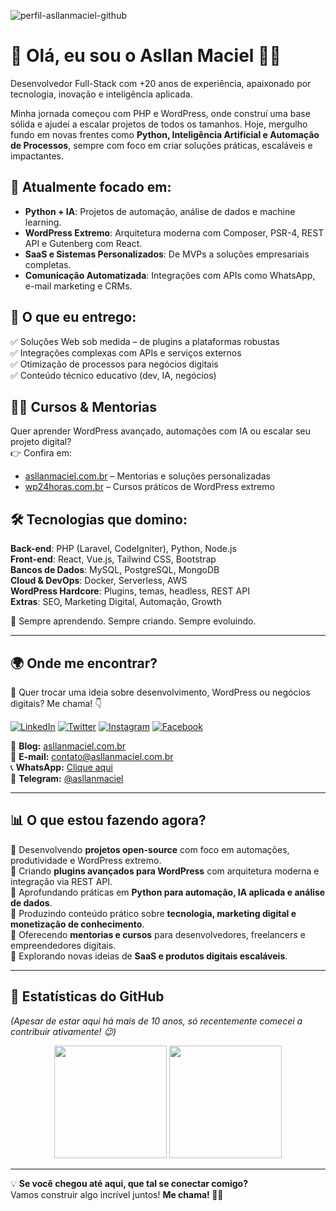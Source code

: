 ![perfil-asllanmaciel-github](https://github.com/user-attachments/assets/00cb4169-a18d-40a0-9071-d036ece657c4)

# 🚀 Olá, eu sou o Asllan Maciel 👨‍💻  
Desenvolvedor Full-Stack com +20 anos de experiência, apaixonado por tecnologia, inovação e inteligência aplicada.  

Minha jornada começou com PHP e WordPress, onde construí uma base sólida e ajudei a escalar projetos de todos os tamanhos. Hoje, mergulho fundo em novas frentes como **Python, Inteligência Artificial e Automação de Processos**, sempre com foco em criar soluções práticas, escaláveis e impactantes.

## 🧠 Atualmente focado em:   
- **Python + IA**: Projetos de automação, análise de dados e machine learning.  
- **WordPress Extremo**: Arquitetura moderna com Composer, PSR-4, REST API e Gutenberg com React.  
- **SaaS e Sistemas Personalizados**: De MVPs a soluções empresariais completas.  
- **Comunicação Automatizada**: Integrações com APIs como WhatsApp, e-mail marketing e CRMs.  

## 💼 O que eu entrego:   
✅ Soluções Web sob medida – de plugins a plataformas robustas  
✅ Integrações complexas com APIs e serviços externos  
✅ Otimização de processos para negócios digitais  
✅ Conteúdo técnico educativo (dev, IA, negócios)  

## 🧑‍🏫 **Cursos & Mentorias**   
Quer aprender WordPress avançado, automações com IA ou escalar seu projeto digital?  
👉 Confira em:  
- [asllanmaciel.com.br](https://asllanmaciel.com.br) – Mentorias e soluções personalizadas  
- [wp24horas.com.br](https://wp24horas.com.br) – Cursos práticos de WordPress extremo  

## 🛠️ Tecnologias que domino:   
**Back-end**: PHP (Laravel, CodeIgniter), Python, Node.js  
**Front-end**: React, Vue.js, Tailwind CSS, Bootstrap  
**Bancos de Dados**: MySQL, PostgreSQL, MongoDB  
**Cloud & DevOps**: Docker, Serverless, AWS  
**WordPress Hardcore**: Plugins, temas, headless, REST API  
**Extras**: SEO, Marketing Digital, Automação, Growth  

🎯 Sempre aprendendo. Sempre criando. Sempre evoluindo.

---

## 🌍 Onde me encontrar?

💬 Quer trocar uma ideia sobre desenvolvimento, WordPress ou negócios digitais? Me chama! 👇

[![LinkedIn](https://img.shields.io/badge/-LinkedIn-0e76a8?style=for-the-badge&logo=Linkedin&logoColor=white)](https://www.linkedin.com/in/asllanmaciel/)
[![Twitter](https://img.shields.io/badge/-Twitter-00acee?style=for-the-badge&logo=Twitter&logoColor=white)](http://twitter.com/asllanmaciel)
[![Instagram](https://img.shields.io/badge/-Instagram-e4405f?style=for-the-badge&logo=Instagram&logoColor=white)](https://www.instagram.com/asllan.maciel/)
[![Facebook](https://img.shields.io/badge/-Facebook-1877f2?style=for-the-badge&logo=Facebook&logoColor=white)](https://www.facebook.com/asllan.maciel)

📝 **Blog:** [asllanmaciel.com.br](https://asllanmaciel.com.br/)  
📩 **E-mail:** contato@asllanmaciel.com.br  
📞 **WhatsApp:** [Clique aqui](https://wa.me/+5521998367363)  
📡 **Telegram:** [@asllanmaciel](https://t.me/asllanmaciel)  

---

## 📊 O que estou fazendo agora?

🔹 Desenvolvendo **projetos open-source** com foco em automações, produtividade e WordPress extremo.  
🔹 Criando **plugins avançados para WordPress** com arquitetura moderna e integração via REST API.  
🔹 Aprofundando práticas em **Python para automação, IA aplicada e análise de dados**.  
🔹 Produzindo conteúdo prático sobre **tecnologia, marketing digital e monetização de conhecimento**.  
🔹 Oferecendo **mentorias e cursos** para desenvolvedores, freelancers e empreendedores digitais.  
🔹 Explorando novas ideias de **SaaS e produtos digitais escaláveis**.

---

## 🚀 Estatísticas do GitHub

*(Apesar de estar aqui há mais de 10 anos, só recentemente comecei a contribuir ativamente! 😉)*

<p align="center">
  <img height="180em" src="https://github-readme-stats.vercel.app/api?username=asllanmaciel&show_icons=true&theme=radical&hide_border=true&count_private=true&include_all_commits=true" />
  <img height="180em" src="https://github-readme-stats.vercel.app/api/top-langs/?username=asllanmaciel&theme=radical&exclude_repo=KNN-Image-Classification&show_icons=true&hide_border=true&layout=compact&langs_count=8"/>
</p>

---

💡 **Se você chegou até aqui, que tal se conectar comigo?**  
Vamos construir algo incrível juntos! **Me chama! 🚀🔥**

